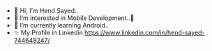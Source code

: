 
- 👋 Hi, I’m Hend Sayed..
- 👀 I’m interested in Mobile Development..📱
- 🌱 I’m currently learning Android..
- ✨ My Profile in Linkedin https://www.linkedin.com/in/hend-sayed-744649247/


<!---
HendSayed25/HendSayed25 is a ✨ special ✨ repository because its `README.md` (this file) appears on your GitHub profile.
You can click the Preview link to take a look at your changes.
--->
